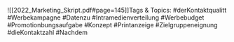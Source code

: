 
![[2022_Marketing_Skript.pdf#page=145]]Tags & Topics:
   #derKontaktqualitt
   #Werbekampagne
   #Datenzu
   #Intramedienverteilung
   #Werbebudget
   #Promotionbungsaufgabe
   #Konzept
   #Printanzeige
   #Zielgruppeneignung
   #dieKontaktzahl
   #Nachdem